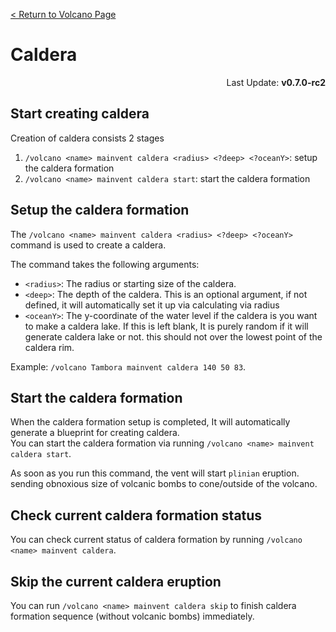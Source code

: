 [< Return to Volcano Page](index.md)  
# Caldera
<p align="right">Last Update: <b>v0.7.0-rc2</b></p>

## Start creating caldera
Creation of caldera consists 2 stages
1. `/volcano <name> mainvent caldera <radius> <?deep> <?oceanY>`: setup the caldera formation
2. `/volcano <name> mainvent caldera start`: start the caldera formation

## Setup the caldera formation
The `/volcano <name> mainvent caldera <radius> <?deep> <?oceanY>` command is used to create a caldera. 

The command takes the following arguments:

* `<radius>`: The radius or starting size of the caldera.
* `<deep>`: The depth of the caldera. This is an optional argument, if not defined, it will automatically set it up via calculating via radius
* `<oceanY>`: The y-coordinate of the water level if the caldera is you want to make a caldera lake. If this is left blank, It is purely random if it will generate caldera lake or not. this should not over the lowest point of the caldera rim.

Example: `/volcano Tambora mainvent caldera 140 50 83`.  

## Start the caldera formation
When the caldera formation setup is completed, It will automatically generate a blueprint for creating caldera.  
You can start the caldera formation via running `/volcano <name> mainvent caldera start`.  
  
As soon as you run this command, the vent will start `plinian` eruption. sending obnoxious size of volcanic bombs to cone/outside of the volcano.

## Check current caldera formation status
You can check current status of caldera formation by running `/volcano <name> mainvent caldera`.  

## Skip the current caldera eruption
You can run `/volcano <name> mainvent caldera skip` to finish caldera formation sequence (without volcanic bombs) immediately.
